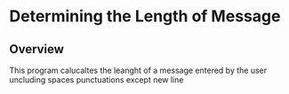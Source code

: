 # Determining the Length of Message

## Overview
This program calucaltes the leanght of a message entered by the user uncluding spaces punctuations except new line

